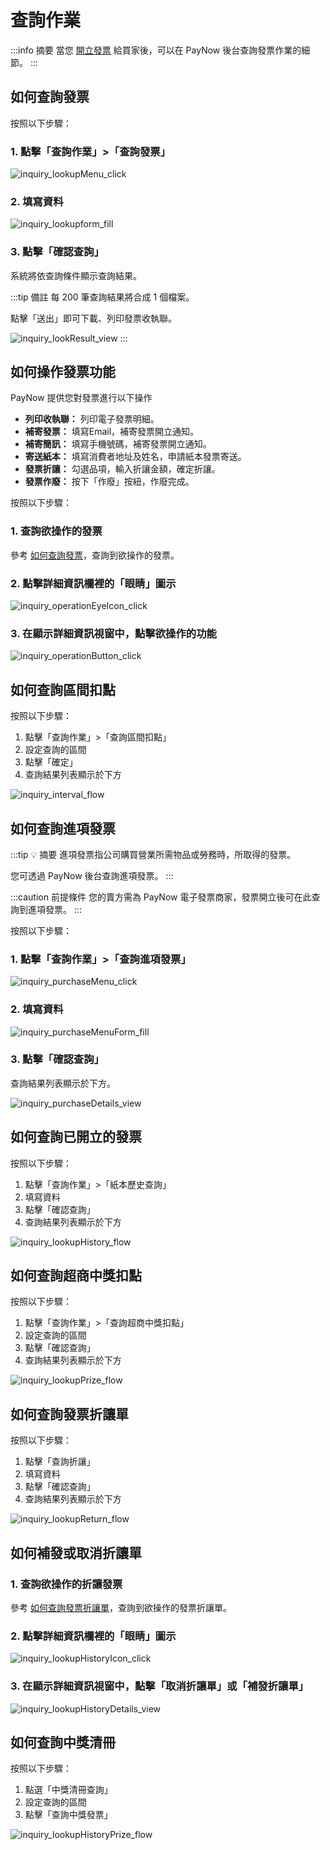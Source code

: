 # 查詢作業

:::info 摘要
當您 [開立發票](./generation.md) 給買家後，可以在 PayNow 後台查詢發票作業的細節。
:::

## 如何查詢發票

按照以下步驟：
### 1. 點擊「查詢作業」>「查詢發票」

![inquiry_lookupMenu_click](./images/inquiry/inquiry_lookupMenu_click.png)

### 2. 填寫資料

![inquiry_lookupform_fill](./images/inquiry/inquiry_lookupform_fill.png)

### 3. 點擊「確認查詢」

系統將依查詢條件顯示查詢結果。

:::tip 備註
每 200 筆查詢結果將合成 1 個檔案。

點擊「送出」即可下載、列印發票收執聯。

![inquiry_lookResult_view](./images/inquiry/inquiry_lookResult_view.png)
:::

## 如何操作發票功能

PayNow 提供您對發票進行以下操作
- **列印收執聯：** 列印電子發票明細。
- **補寄發票：** 填寫Email，補寄發票開立通知。
- **補寄簡訊：** 填寫手機號碼，補寄發票開立通知。
- **寄送紙本：** 填寫消費者地址及姓名，申請紙本發票寄送。
- **發票折讓：** 勾選品項，輸入折讓金額，確定折讓。
- **發票作廢：** 按下「作廢」按紐，作廢完成。

按照以下步驟：

### 1. 查詢欲操作的發票

參考 [如何查詢發票](#如何查詢發票)，查詢到欲操作的發票。

### 2. 點擊詳細資訊欄裡的「眼睛」圖示

![inquiry_operationEyeIcon_click](./images/inquiry/inquiry_operationEyeIcon_click.png)

### 3. 在顯示詳細資訊視窗中，點擊欲操作的功能

![inquiry_operationButton_click](./images/inquiry/inquiry_operationButton_click.png)


## 如何查詢區間扣點

<!-- @TODO 區間扣點是什麼 -->

按照以下步驟：
1. 點擊「查詢作業」>「查詢區間扣點」
2. 設定查詢的區間
3. 點擊「確定」
4. 查詢結果列表顯示於下方

![inquiry_interval_flow](./images/inquiry/inquiry_interval_flow.png)

## 如何查詢進項發票

:::tip 💡 摘要
進項發票指公司購買營業所需物品或勞務時，所取得的發票。

您可透過 PayNow 後台查詢進項發票。
:::

:::caution 前提條件
您的賣方需為 PayNow 電子發票商家，發票開立後可在此查詢到進項發票。
:::

按照以下步驟：
### 1. 點擊「查詢作業」>「查詢進項發票」

![inquiry_purchaseMenu_click](./images/inquiry/inquiry_purchaseMenu_click.png)

### 2. 填寫資料

![inquiry_purchaseMenuForm_fill](./images/inquiry/inquiry_purchaseMenuForm_fill.png)

### 3. 點擊「確認查詢」

查詢結果列表顯示於下方。

![inquiry_purchaseDetails_view](./images/inquiry/inquiry_purchaseDetails_view.png)

## 如何查詢已開立的發票

按照以下步驟：
1. 點擊「查詢作業」>「紙本歷史查詢」
2. 填寫資料
3. 點擊「確認查詢」
4. 查詢結果列表顯示於下方

![inquiry_lookupHistory_flow](./images/inquiry/inquiry_lookupHistory_flow.png)

## 如何查詢超商中獎扣點

按照以下步驟：
1. 點擊「查詢作業」>「查詢超商中獎扣點」
2. 設定查詢的區間
3. 點擊「確認查詢」
4. 查詢結果列表顯示於下方

![inquiry_lookupPrize_flow](./images/inquiry/inquiry_lookupPrize_flow.png)

## 如何查詢發票折讓單

按照以下步驟：
1. 點擊「查詢折讓」
2. 填寫資料
3. 點擊「確認查詢」
4. 查詢結果列表顯示於下方

![inquiry_lookupReturn_flow](./images/inquiry/inquiry_lookupReturn_flow.png)

## 如何補發或取消折讓單

### 1. 查詢欲操作的折讓發票

參考 [如何查詢發票折讓單](#如何查詢發票折讓單)，查詢到欲操作的發票折讓單。

### 2. 點擊詳細資訊欄裡的「眼睛」圖示

![inquiry_lookupHistoryIcon_click](./images/inquiry/inquiry_lookupHistoryIcon_click.png)

### 3. 在顯示詳細資訊視窗中，點擊「取消折讓單」或「補發折讓單」

![inquiry_lookupHistoryDetails_view](./images/inquiry/inquiry_lookupHistoryDetails_view.png)

## 如何查詢中獎清冊

按照以下步驟：
1. 點選「中獎清冊查詢」
2. 設定查詢的區間
3. 點擊「查詢中獎發票」

![inquiry_lookupHistoryPrize_flow](./images/inquiry/inquiry_lookupHistoryPrize_flow.png)